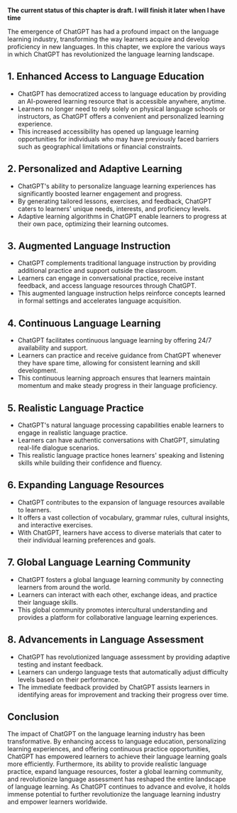 **The current status of this chapter is draft. I will finish it later when I have time**

The emergence of ChatGPT has had a profound impact on the language learning industry, transforming the way learners acquire and develop proficiency in new languages. In this chapter, we explore the various ways in which ChatGPT has revolutionized the language learning landscape.

**1. Enhanced Access to Language Education**
--------------------------------------------

* ChatGPT has democratized access to language education by providing an AI-powered learning resource that is accessible anywhere, anytime.
* Learners no longer need to rely solely on physical language schools or instructors, as ChatGPT offers a convenient and personalized learning experience.
* This increased accessibility has opened up language learning opportunities for individuals who may have previously faced barriers such as geographical limitations or financial constraints.

**2. Personalized and Adaptive Learning**
-----------------------------------------

* ChatGPT's ability to personalize language learning experiences has significantly boosted learner engagement and progress.
* By generating tailored lessons, exercises, and feedback, ChatGPT caters to learners' unique needs, interests, and proficiency levels.
* Adaptive learning algorithms in ChatGPT enable learners to progress at their own pace, optimizing their learning outcomes.

**3. Augmented Language Instruction**
-------------------------------------

* ChatGPT complements traditional language instruction by providing additional practice and support outside the classroom.
* Learners can engage in conversational practice, receive instant feedback, and access language resources through ChatGPT.
* This augmented language instruction helps reinforce concepts learned in formal settings and accelerates language acquisition.

**4. Continuous Language Learning**
-----------------------------------

* ChatGPT facilitates continuous language learning by offering 24/7 availability and support.
* Learners can practice and receive guidance from ChatGPT whenever they have spare time, allowing for consistent learning and skill development.
* This continuous learning approach ensures that learners maintain momentum and make steady progress in their language proficiency.

**5. Realistic Language Practice**
----------------------------------

* ChatGPT's natural language processing capabilities enable learners to engage in realistic language practice.
* Learners can have authentic conversations with ChatGPT, simulating real-life dialogue scenarios.
* This realistic language practice hones learners' speaking and listening skills while building their confidence and fluency.

**6. Expanding Language Resources**
-----------------------------------

* ChatGPT contributes to the expansion of language resources available to learners.
* It offers a vast collection of vocabulary, grammar rules, cultural insights, and interactive exercises.
* With ChatGPT, learners have access to diverse materials that cater to their individual learning preferences and goals.

**7. Global Language Learning Community**
-----------------------------------------

* ChatGPT fosters a global language learning community by connecting learners from around the world.
* Learners can interact with each other, exchange ideas, and practice their language skills.
* This global community promotes intercultural understanding and provides a platform for collaborative language learning experiences.

**8. Advancements in Language Assessment**
------------------------------------------

* ChatGPT has revolutionized language assessment by providing adaptive testing and instant feedback.
* Learners can undergo language tests that automatically adjust difficulty levels based on their performance.
* The immediate feedback provided by ChatGPT assists learners in identifying areas for improvement and tracking their progress over time.

Conclusion
----------

The impact of ChatGPT on the language learning industry has been transformative. By enhancing access to language education, personalizing learning experiences, and offering continuous practice opportunities, ChatGPT has empowered learners to achieve their language learning goals more efficiently. Furthermore, its ability to provide realistic language practice, expand language resources, foster a global learning community, and revolutionize language assessment has reshaped the entire landscape of language learning. As ChatGPT continues to advance and evolve, it holds immense potential to further revolutionize the language learning industry and empower learners worldwide.
